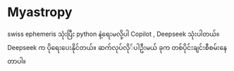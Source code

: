 # Myastropy
swiss ephemeris သုံးပြီး python နဲ့ရေးမလို့ပါ
Copilot , Deepseek သုံးပါတယ်။ Deepseek က ပို‌ရေးပေးနိုင်တယ်။ ဆက်လုပ်လို်ပါဦးမယ် ခုက တစ်ပိုင်းချင်းစီစမ်းနေတာပါ။
